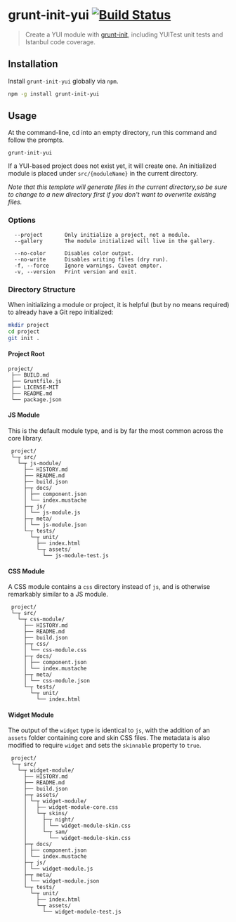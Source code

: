 # grunt-init-yui [![Build Status](https://travis-ci.org/zillow/grunt-init-yui.png)](https://travis-ci.org/zillow/grunt-init-yui)

> Create a YUI module with [grunt-init][], including YUITest unit tests and Istanbul code coverage.

[grunt-init]: http://gruntjs.com/project-scaffolding

## Installation

Install `grunt-init-yui` globally via `npm`.

```bash
npm -g install grunt-init-yui
```

## Usage

At the command-line, cd into an empty directory, run this command and follow the prompts.

```
grunt-init-yui
```

If a YUI-based project does not exist yet, it will create one.
An initialized module is placed under `src/{moduleName}` in the current directory.

_Note that this template will generate files in the current directory,so be sure to change to a new directory first if you don't want to overwrite existing files._

### Options

```text
  --project       Only initialize a project, not a module.
  --gallery       The module initialized will live in the gallery.

  --no-color      Disables color output.
  --no-write      Disables writing files (dry run).
  -f, --force     Ignore warnings. Caveat emptor.
  -v, --version   Print version and exit.
```

### Directory Structure

When initializing a module or project, it is helpful (but by no means required) to already have a Git repo initialized:

```bash
mkdir project
cd project
git init .
```

#### Project Root

```text
project/
 ├── BUILD.md
 ├── Gruntfile.js
 ├── LICENSE-MIT
 ├── README.md
 └── package.json
```

#### JS Module

This is the default module type, and is by far the most common across the core library.

```text
 project/
 └─┬ src/
   └─┬ js-module/
     ├── HISTORY.md
     ├── README.md
     ├── build.json
     ├─┬ docs/
     │ ├── component.json
     │ └── index.mustache
     ├─┬ js/
     │ └── js-module.js
     ├─┬ meta/
     │ └── js-module.json
     └─┬ tests/
       └─┬ unit/
         ├── index.html
         └─┬ assets/
           └── js-module-test.js
```

#### CSS Module

A CSS module contains a `css` directory instead of `js`, and is otherwise remarkably similar to a JS module.

```text
 project/
 └─┬ src/
   └─┬ css-module/
     ├── HISTORY.md
     ├── README.md
     ├── build.json
     ├─┬ css/
     │ └── css-module.css
     ├─┬ docs/
     │ ├── component.json
     │ └── index.mustache
     ├─┬ meta/
     │ └── css-module.json
     └─┬ tests/
       └─┬ unit/
         └── index.html
```

#### Widget Module

The output of the `widget` type is identical to `js`, with the addition of an `assets` folder containing core and skin CSS files. The metadata is also modified to require `widget` and sets the `skinnable` property to `true`.

```text
 project/
 └─┬ src/
   └─┬ widget-module/
     ├── HISTORY.md
     ├── README.md
     ├── build.json
     ├─┬ assets/
     │ └─┬ widget-module/
     │   ├── widget-module-core.css
     │   └─┬ skins/
     │     ├─┬ night/
     │     │ └── widget-module-skin.css
     │     └─┬ sam/
     │       └── widget-module-skin.css
     ├─┬ docs/
     │ ├── component.json
     │ └── index.mustache
     ├─┬ js/
     │ └── widget-module.js
     ├─┬ meta/
     │ └── widget-module.json
     └─┬ tests/
       └─┬ unit/
         ├── index.html
         └─┬ assets/
           └── widget-module-test.js
```
